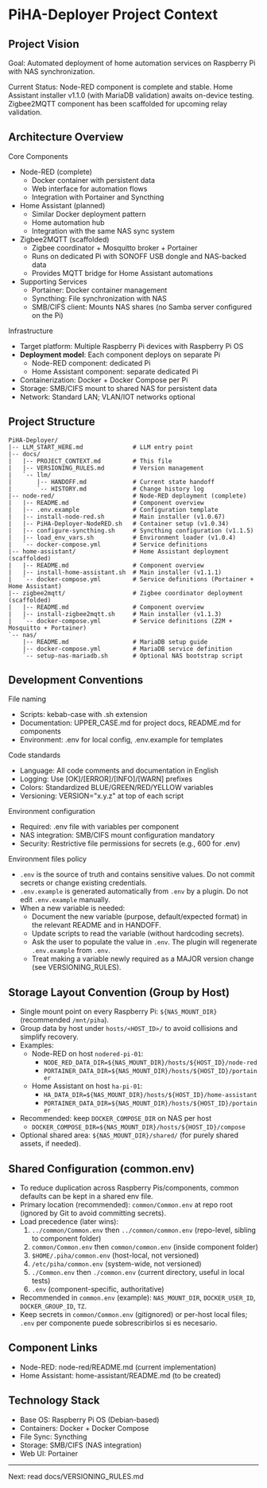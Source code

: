 # PiHA-Deployer Project Context

## Project Vision

Goal: Automated deployment of home automation services on Raspberry Pi with NAS synchronization.

Current Status: Node-RED component is complete and stable. Home Assistant installer v1.1.0 (with MariaDB validation) awaits on-device testing. Zigbee2MQTT component has been scaffolded for upcoming relay validation.

## Architecture Overview

Core Components
- Node-RED (complete)
  - Docker container with persistent data
  - Web interface for automation flows
  - Integration with Portainer and Syncthing
- Home Assistant (planned)
  - Similar Docker deployment pattern
  - Home automation hub
  - Integration with the same NAS sync system
- Zigbee2MQTT (scaffolded)
  - Zigbee coordinator + Mosquitto broker + Portainer
  - Runs on dedicated Pi with SONOFF USB dongle and NAS-backed data
  - Provides MQTT bridge for Home Assistant automations
- Supporting Services
  - Portainer: Docker container management
  - Syncthing: File synchronization with NAS
  - SMB/CIFS client: Mounts NAS shares (no Samba server configured on the Pi)

Infrastructure
- Target platform: Multiple Raspberry Pi devices with Raspberry Pi OS
- **Deployment model**: Each component deploys on separate Pi
  - Node-RED component: dedicated Pi
  - Home Assistant component: separate dedicated Pi
- Containerization: Docker + Docker Compose per Pi
- Storage: SMB/CIFS mount to shared NAS for persistent data
- Network: Standard LAN; VLAN/IOT networks optional

## Project Structure

```
PiHA-Deployer/
|-- LLM_START_HERE.md              # LLM entry point
|-- docs/
|   |-- PROJECT_CONTEXT.md         # This file
|   |-- VERSIONING_RULES.md        # Version management
|   `-- llm/
|       |-- HANDOFF.md             # Current state handoff
|       `-- HISTORY.md             # Change history log
|-- node-red/                      # Node-RED deployment (complete)
|   |-- README.md                  # Component overview
|   |-- .env.example               # Configuration template
|   |-- install-node-red.sh        # Main installer (v1.0.67)
|   |-- PiHA-Deployer-NodeRED.sh   # Container setup (v1.0.34)
|   |-- configure-syncthing.sh     # Syncthing configuration (v1.1.5)
|   |-- load_env_vars.sh           # Environment loader (v1.0.4)
|   `-- docker-compose.yml         # Service definitions
|-- home-assistant/                # Home Assistant deployment (scaffolded)
|   |-- README.md                  # Component overview
|   |-- install-home-assistant.sh  # Main installer (v1.1.1)
|   `-- docker-compose.yml         # Service definitions (Portainer + Home Assistant)
|-- zigbee2mqtt/                   # Zigbee coordinator deployment (scaffolded)
|   |-- README.md                  # Component overview
|   |-- install-zigbee2mqtt.sh     # Main installer (v1.1.3)
|   `-- docker-compose.yml         # Service definitions (Z2M + Mosquitto + Portainer)
`-- nas/
    |-- README.md                  # MariaDB setup guide
    |-- docker-compose.yml         # MariaDB service definition
    `-- setup-nas-mariadb.sh       # Optional NAS bootstrap script
```


## Development Conventions

File naming
- Scripts: kebab-case with .sh extension
- Documentation: UPPER_CASE.md for project docs, README.md for components
- Environment: .env for local config, .env.example for templates

Code standards
- Language: All code comments and documentation in English
- Logging: Use [OK]/[ERROR]/[INFO]/[WARN] prefixes
- Colors: Standardized BLUE/GREEN/RED/YELLOW variables
- Versioning: VERSION="x.y.z" at top of each script

Environment configuration
- Required: .env file with variables per component
- NAS integration: SMB/CIFS mount configuration mandatory
- Security: Restrictive file permissions for secrets (e.g., 600 for .env)

Environment files policy
- `.env` is the source of truth and contains sensitive values. Do not commit secrets or change existing credentials.
- `.env.example` is generated automatically from `.env` by a plugin. Do not edit `.env.example` manually.
- When a new variable is needed:
  - Document the new variable (purpose, default/expected format) in the relevant README and in HANDOFF.
  - Update scripts to read the variable (without hardcoding secrets).
  - Ask the user to populate the value in `.env`. The plugin will regenerate `.env.example` from `.env`.
  - Treat making a variable newly required as a MAJOR version change (see VERSIONING_RULES).

## Storage Layout Convention (Group by Host)

- Single mount point on every Raspberry Pi: `${NAS_MOUNT_DIR}` (recommended `/mnt/piha`).
- Group data by host under `hosts/<HOST_ID>/` to avoid collisions and simplify recovery.
- Examples:
  - Node-RED on host `nodered-pi-01`:
    - `NODE_RED_DATA_DIR=${NAS_MOUNT_DIR}/hosts/${HOST_ID}/node-red`
    - `PORTAINER_DATA_DIR=${NAS_MOUNT_DIR}/hosts/${HOST_ID}/portainer`
  - Home Assistant on host `ha-pi-01`:
    - `HA_DATA_DIR=${NAS_MOUNT_DIR}/hosts/${HOST_ID}/home-assistant`
    - `PORTAINER_DATA_DIR=${NAS_MOUNT_DIR}/hosts/${HOST_ID}/portainer`
- Recommended: keep `DOCKER_COMPOSE_DIR` on NAS per host
  - `DOCKER_COMPOSE_DIR=${NAS_MOUNT_DIR}/hosts/${HOST_ID}/compose`
- Optional shared area: `${NAS_MOUNT_DIR}/shared/` (for purely shared assets, if needed).

## Shared Configuration (common.env)

- To reduce duplication across Raspberry Pis/components, common defaults can be kept in a shared env file.
- Primary location (recommended): `common/Common.env` at repo root (ignored by Git to avoid committing secrets).
- Load precedence (later wins):
  1) `../common/Common.env` then `../common/common.env` (repo-level, sibling to component folder)
  2) `common/Common.env` then `common/common.env` (inside component folder)
  3) `$HOME/.piha/common.env` (host-local, not versioned)
  4) `/etc/piha/common.env` (system-wide, not versioned)
  5) `./Common.env` then `./common.env` (current directory, useful in local tests)
  6) `.env` (component-specific, authoritative)
- Recommended in `common.env` (example): `NAS_MOUNT_DIR`, `DOCKER_USER_ID`, `DOCKER_GROUP_ID`, `TZ`.
- Keep secrets in `common/Common.env` (gitignored) or per-host local files; `.env` per componente puede sobrescribirlos si es necesario.

## Component Links

- Node-RED: node-red/README.md (current implementation)
- Home Assistant: home-assistant/README.md (to be created)

## Technology Stack

- Base OS: Raspberry Pi OS (Debian-based)
- Containers: Docker + Docker Compose
- File Sync: Syncthing
- Storage: SMB/CIFS (NAS integration)
- Web UI: Portainer

---

Next: read docs/VERSIONING_RULES.md


